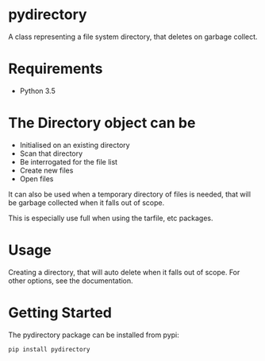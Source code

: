 # pydirectory
A class representing a file system directory, that deletes on garbage collect.

# Requirements
* Python 3.5

# The Directory object can be 
* Initialised on an existing directory
* Scan that directory
* Be interrogated for the file list
* Create new files
* Open files

It can also be used when a temporary directory of files is needed, that will be garbage
collected when it falls out of scope.

This is especially use full when using the tarfile, etc packages.

# Usage
Creating a directory, that will auto delete when it falls out of scope.
For other options, see the documentation.

# Getting Started
The pydirectory package can be installed from pypi:

`pip install pydirectory`